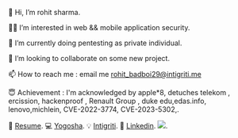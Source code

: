 👋 Hi, I’m rohit sharma.

👷‍♂️ I’m interested in web && mobile application security.

🌱 I’m currently doing pentesting as private individual.

💞️ I’m looking to collaborate on some new project.

📫 How to reach me : email me  rohit_badboi29@intigriti.me 

😇 Achievement : I'm acknowledged by apple*8, detuches telekom , ercission, hackenproof  , Renault Group , duke edu,edas.info, lenovo,michlein, CVE-2022-3774, CVE-2023-5302,.

👷‍  [Resume](https://drive.google.com/file/d/1wNPccJBMq-HJmYA8Xo2e8xE9t6mL8cb9/view?usp=sharing).
💻  [Yogosha](https://app.yogosha.com/r/r0x5r).
 💡  [Intigriti](https://app.intigriti.com/profile/rohit_badboi29).
 🔖 [Linkedin](https://www.linkedin.com/in/r0x5r/).
![](https://komarev.com/ghpvc/?username=rohit0x5).



